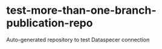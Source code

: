 # test-more-than-one-branch-publication-repo
Auto-generated repository to test Dataspecer connection

